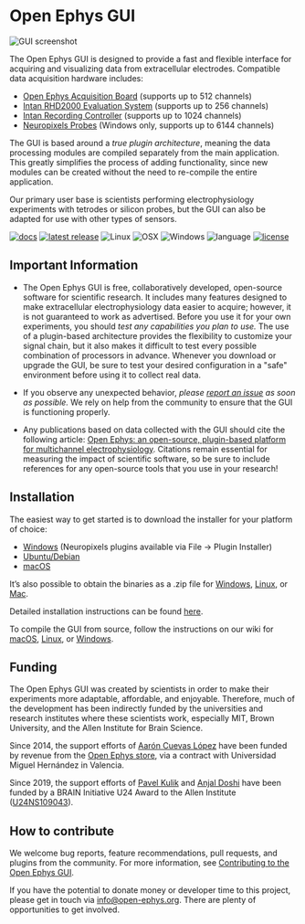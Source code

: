 # Open Ephys GUI

![GUI screenshot](https://static1.squarespace.com/static/53039db8e4b0649958e13c7b/t/53bc11f0e4b0e16f33110ad8/1404834318628/?format=1000w)

The Open Ephys GUI is designed to provide a fast and flexible interface for acquiring and visualizing data from extracellular electrodes. Compatible data acquisition hardware includes:
- [Open Ephys Acquisition Board](http://www.open-ephys.org/acq-board/) (supports up to 512 channels)
- [Intan RHD2000 Evaluation System](http://intantech.com/RHD2000_evaluation_system.html) (supports up to 256 channels)
- [Intan Recording Controller](http://intantech.com/recording_controller.html) (supports up to 1024 channels)
- [Neuropixels Probes](http://www.open-ephys.org/neuropixels/) (Windows only, supports up to 6144 channels)

The GUI is based around a *true plugin architecture*, meaning the data processing modules are compiled separately from the main application. This greatly simplifies the process of adding functionality, since new modules can be created without the need to re-compile the entire application.

Our primary user base is scientists performing electrophysiology experiments with tetrodes or silicon probes, but the GUI can also be adapted for use with other types of sensors.

[![docs](https://img.shields.io/badge/docs-confluence-blue.svg)](https://open-ephys.atlassian.net/wiki/spaces/OEW/pages/491527/Open+Ephys+GUI)
[![latest release](https://img.shields.io/github/release/open-ephys/plugin-gui.svg)](https://github.com/open-ephys/plugin-GUI/releases)
![Linux](https://github.com/open-ephys/plugin-GUI/workflows/Linux/badge.svg)
![OSX](https://github.com/open-ephys/plugin-GUI/workflows/macOS/badge.svg)
![Windows](https://github.com/open-ephys/plugin-GUI/workflows/Windows/badge.svg)
![language](https://img.shields.io/badge/language-c++-blue.svg)
[![license](https://img.shields.io/badge/license-GPL3-blue.svg)](LICENSE)

## Important Information

- The Open Ephys GUI is free, collaboratively developed, open-source software for scientific research. It includes many features designed to make extracellular electrophysiology data easier to acquire; however, it is not guaranteed to work as advertised. Before you use it for your own experiments, you should *test any capabilities you plan to use.* The use of a plugin-based architecture provides the flexibility to customize your signal chain, but it also makes it difficult to test every possible combination of processors in advance. Whenever you download or upgrade the GUI, be sure to test your desired configuration in a "safe" environment before using it to collect real data.

- If you observe any unexpected behavior, *please [report an issue](https://github.com/open-ephys/plugin-GUI/issues) as soon as possible.*  We rely on help from the community to ensure that the GUI is functioning properly.

- Any publications based on data collected with the GUI should cite the following article: [Open Ephys: an open-source, plugin-based platform for multichannel electrophysiology](https://iopscience.iop.org/article/10.1088/1741-2552/aa5eea). Citations remain essential for measuring the impact of scientific software, so be sure to include references for any open-source tools that you use in your research!

## Installation

The easiest way to get started is to download the installer for your platform of choice:

- [Windows](https://dl.bintray.com/open-ephys-gui/Release-Installer/Install-Open-Ephys-GUI-v0.5.1.exe) (Neuropixels plugins available via File -> Plugin Installer)
- [Ubuntu/Debian](https://dl.bintray.com/open-ephys-gui/Release-Installer/open-ephys-gui-v0.5.1.deb)
- [macOS](https://dl.bintray.com/open-ephys-gui/Release-Installer/Open_Ephys_GUI_v0.5.1.dmg)

It’s also possible to obtain the binaries as a .zip file for [Windows](https://dl.bintray.com/open-ephys-gui/Release/open-ephys-v0.5.1-windows.zip), [Linux](https://dl.bintray.com/open-ephys-gui/Release/open-ephys-v0.5.1-linux.zip), or [Mac](https://dl.bintray.com/open-ephys-gui/Release/open-ephys-v0.5.1-mac.zip).

Detailed installation instructions can be found [here](https://open-ephys.github.io/gui-docs/User-Manual/Installing-the-GUI.html).

To compile the GUI from source, follow the instructions on our wiki for [macOS](https://open-ephys.atlassian.net/wiki/spaces/OEW/pages/491555/macOS), [Linux](https://open-ephys.atlassian.net/wiki/spaces/OEW/pages/491546/Linux), or [Windows](https://open-ephys.atlassian.net/wiki/spaces/OEW/pages/491621/Windows).

## Funding

The Open Ephys GUI was created by scientists in order to make their experiments more adaptable, affordable, and enjoyable. Therefore, much of the development has been indirectly funded by the universities and research institutes where these scientists work, especially MIT, Brown University, and the Allen Institute for Brain Science.

Since 2014, the support efforts of [Aarón Cuevas López](https://github.com/aacuevas) have been funded by revenue from the [Open Ephys store](https://open-ephys.org/store), via a contract with Universidad Miguel Hernández in Valencia.

Since 2019, the support efforts of [Pavel Kulik](https://github.com/medengineer) and [Anjal Doshi](https://github.com/anjaldoshi) have been funded by a BRAIN Initiative U24 Award to the Allen Institute ([U24NS109043](https://projectreporter.nih.gov/project_info_description.cfm?aid=9645567)).

## How to contribute

We welcome bug reports, feature recommendations, pull requests, and plugins from the community. For more information, see [Contributing to the Open Ephys GUI](CONTRIBUTING.md).

If you have the potential to donate money or developer time to this project, please get in touch via info@open-ephys.org. There are plenty of opportunities to get involved.


